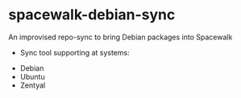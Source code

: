 spacewalk-debian-sync
=====================

An improvised repo-sync to bring Debian packages into Spacewalk

* Sync tool supporting at systems:
- Debian
- Ubuntu
- Zentyal
